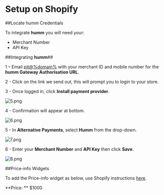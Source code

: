 <h1>Setup on Shopify</h1>

##Locate humm Credentials

To integrate **humm** you will need your:

* Merchant Number
* API Key

##Integrating **humm**##

1 – Email <a href="mailto:pit@%domain%">pit@%domain%</a> with your merchant ID and mobile number for the **humm Gateway Authorisation URL**.

2 - Click on the link we send out, this will prompt you to login to your store.

3 - Once logged in, click **Install payment provider**.

![5.png](/img/platforms/shopify/5.png)

4 - Confirmation will appear at bottom.

![6.png](/img/platforms/shopify/6.png)

5 - In **Alternative Payments**, select **Humm** from the drop-down.

![7.png](/img/platforms/shopify/7.png)

6 - Enter your **Merchant Number** and **API Key** then click **Save**.

![8.png](/img/platforms/shopify/8.png)

##Price-info Widgets

To add the Price-info widget as below, use Shopify instructions <a href="../../widgets/price-info/shopify">here</a>.

**Price: ** $1000
<script id="my-id" src="https://widgets.%domain%/content/scripts/price-info.js?productPrice=1000"></script>
